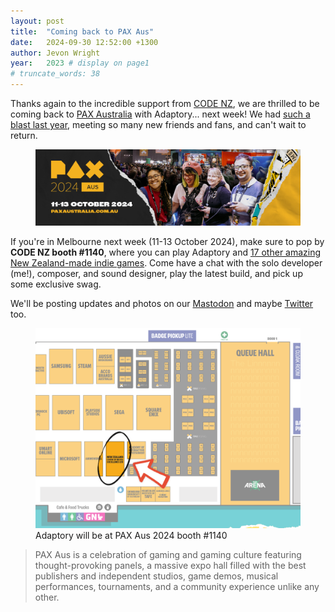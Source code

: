 ```yaml
---
layout: post
title:  "Coming back to PAX Aus"
date:   2024-09-30 12:52:00 +1300
author: Jevon Wright
year:   2023 # display on page1
# truncate_words: 38
---
```


Thanks again to the incredible support from [CODE NZ](https://www.nz-code.nz),
we are thrilled to be coming back to [PAX Australia](https://aus.paxsite.com/) with Adaptory... next week!
We had [such a blast last year](https://stormcloak.games/updates/update10.html), meeting so many new friends and fans,
and can't wait to return.

<figure class="image">
  <a href="/assets/screenshots/2024-09-30-pax-aus.jpg"><img src="/assets/screenshots/2024-09-30-pax-aus.jpg"></a>
</figure>

If you're in Melbourne next week (11-13 October 2024),
make sure to pop by **CODE NZ booth #1140**,
where you can play Adaptory and [17 other amazing New Zealand-made indie games](https://www.nz-code.nz/post/code-brings-18-of-aotearoa-s-best-indie-games-to-pax-aus).
Come have a chat with the solo developer (me!), composer, and sound designer, play the
latest build, and pick up some exclusive swag.

We'll be posting updates and photos on our [Mastodon](https://mastodon.gamedev.place/@stormcloak) and maybe [Twitter](https://twitter.com/StormcloakGames) too.

<figure class="image">
  <a href="/assets/screenshots/2024-09-30-pax-aus-adaptory-map.png"><img src="/assets/screenshots/2024-09-30-pax-aus-adaptory-map.png"></a>
  <figcaption>Adaptory will be at PAX Aus 2024 booth #1140</figcaption>
</figure>

> PAX Aus is a celebration of gaming and gaming culture featuring thought-provoking panels,
> a massive expo hall filled with the best publishers and independent studios, game demos,
> musical performances, tournaments, and a community experience unlike any other.
